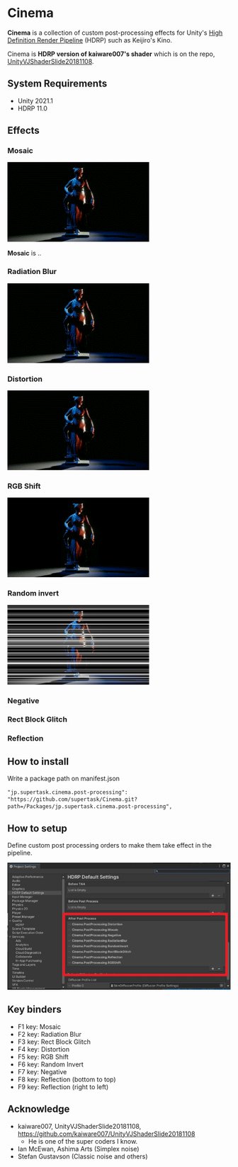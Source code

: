 Cinema
====

**Cinema** is a collection of custom post-processing effects for Unity's [High Definition Render Pipeline](https://docs.unity3d.com/Packages/com.unity.render-pipelines.high-definition@11.0/manual/index.html) (HDRP) such as Keijiro's Kino.

Cinema is **HDRP version of kaiware007's shader** which is on the repo, [UnityVJShaderSlide20181108](https://github.com/kaiware007/UnityVJShaderSlide20181108).

[HDRP]:
    https://docs.unity3d.com/Packages/com.unity.render-pipelines.high-definition@latest

System Requirements
-------------------

- Unity 2021.1
- HDRP 11.0

Effects
-------

### Mosaic

![screenshot](./images/mosaic.gif)

**Mosaic** is .. 

### Radiation Blur

![screenshot](./images/radiationBlur.gif)


### Distortion

![screenshot](./images/distortion.gif)

### RGB Shift

![screenshot](./images/rgbShift.gif)


### Random invert

![screenshot](./images/randomInvert.jpg)

### Negative

### Rect Block Glitch

### Reflection


## How to install


Write a package path on manifest.json

```
"jp.supertask.cinema.post-processing": "https://github.com/supertask/Cinema.git?path=/Packages/jp.supertask.cinema.post-processing",
```


## How to setup

Define custom post processing orders to make them take effect in the pipeline.

![screenshot](./images/postProcessingSetup.jpg)


## Key binders

- F1 key: Mosaic
- F2 key: Radiation Blur
- F3 key: Rect Block Glitch
- F4 key: Distortion
- F5 key: RGB Shift
- F6 key: Random Invert
- F7 key: Negative
- F8 key: Reflection (bottom to top)
- F9 key: Reflection (right to left)

## Acknowledge

- kaiware007, UnityVJShaderSlide20181108, https://github.com/kaiware007/UnityVJShaderSlide20181108
	- He is one of the super coders I know.
- Ian McEwan, Ashima Arts (Simplex noise)
- Stefan Gustavson (Classic noise and others)
